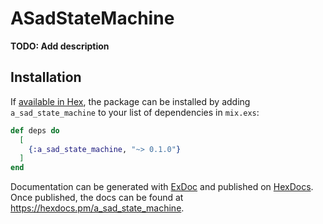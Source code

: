 # ASadStateMachine

**TODO: Add description**

## Installation

If [available in Hex](https://hex.pm/docs/publish), the package can be installed
by adding `a_sad_state_machine` to your list of dependencies in `mix.exs`:

```elixir
def deps do
  [
    {:a_sad_state_machine, "~> 0.1.0"}
  ]
end
```

Documentation can be generated with [ExDoc](https://github.com/elixir-lang/ex_doc)
and published on [HexDocs](https://hexdocs.pm). Once published, the docs can
be found at <https://hexdocs.pm/a_sad_state_machine>.

